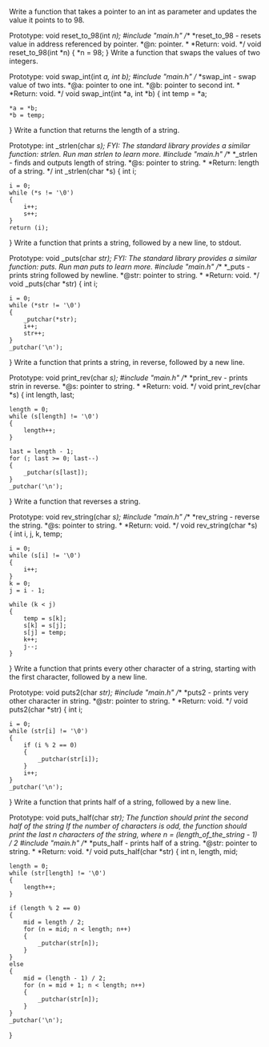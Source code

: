 Write a function that takes a pointer to an int as parameter and updates the value it points to to 98.

Prototype: void reset_to_98(int *n);
#include "main.h"
/**
 *reset_to_98 - resets value in address referenced by pointer.
 *@n: pointer.
 *
 *Return: void.
 */
void reset_to_98(int *n)
{
	*n = 98;
}
Write a function that swaps the values of two integers.

Prototype: void swap_int(int *a, int *b);
#include "main.h"
/**
 *swap_int - swap value of two ints.
 *@a: pointer to one int.
 *@b: pointer to second int.
 *
 *Return: void.
 */
void swap_int(int *a, int *b)
{
	int temp = *a;

	*a = *b;
	*b = temp;
}
Write a function that returns the length of a string.

Prototype: int _strlen(char *s);
FYI: The standard library provides a similar function: strlen. Run man strlen to learn more.
#include "main.h"
/**
 *_strlen - finds and outputs length of string.
 *@s: pointer to string.
 *
 *Return: length of a string.
 */
int _strlen(char *s)
{
	int i;

	i = 0;
	while (*s != '\0')
	{
		i++;
		s++;
	}
	return (i);
}
Write a function that prints a string, followed by a new line, to stdout.

Prototype: void _puts(char *str);
FYI: The standard library provides a similar function: puts. Run man puts to learn more.
#include "main.h"
/**
 *_puts - prints string followed by newline.
 *@str: pointer to string.
 *
 *Return: void.
 */
void _puts(char *str)
{
	int i;

	i = 0;
	while (*str != '\0')
	{
		_putchar(*str);
		i++;
		str++;
	}
	_putchar('\n');
}
Write a function that prints a string, in reverse, followed by a new line.

Prototype: void print_rev(char *s);
#include "main.h"
/**
 *print_rev - prints strin in reverse.
 *@s: pointer to string.
 *
 *Return: void.
 */
void print_rev(char *s)
{
	int length, last;

	length = 0;
	while (s[length] != '\0')
	{
		length++;
	}

	last = length - 1;
	for (; last >= 0; last--)
	{
		_putchar(s[last]);
	}
	_putchar('\n');
}
Write a function that reverses a string.

Prototype: void rev_string(char *s);
#include "main.h"
/**
 *rev_string - reverse the string.
 *@s: pointer to string.
 *
 *Return: void.
 */
void rev_string(char *s)
{
	int i, j, k, temp;

	i = 0;
	while (s[i] != '\0')
	{
		i++;
	}
	k = 0;
	j = i - 1;

	while (k < j)
	{
		temp = s[k];
		s[k] = s[j];
		s[j] = temp;
		k++;
		j--;
	}
}
Write a function that prints every other character of a string, starting with the first character, followed by a new line.

Prototype: void puts2(char *str);
#include "main.h"
/**
 *puts2 - prints very other character in string.
 *@str: pointer to string.
 *
 *Return: void.
 */
void puts2(char *str)
{
	int i;

	i = 0;
	while (str[i] != '\0')
	{
		if (i % 2 == 0)
		{
			_putchar(str[i]);
		}
		i++;
	}
	_putchar('\n');
}
Write a function that prints half of a string, followed by a new line.

Prototype: void puts_half(char *str);
The function should print the second half of the string
If the number of characters is odd, the function should print the last n characters of the string, where n = (length_of_the_string - 1) / 2
#include "main.h"
/**
 *puts_half - prints half of a string.
 *@str: pointer to string.
 *
 *Return: void.
 */
void puts_half(char *str)
{
	int n, length, mid;

	length = 0;
	while (str[length] != '\0')
	{
		length++;
	}

	if (length % 2 == 0)
	{
		mid = length / 2;
		for (n = mid; n < length; n++)
		{
			_putchar(str[n]);
		}
	}
	else
	{
		mid = (length - 1) / 2;
		for (n = mid + 1; n < length; n++)
		{
			_putchar(str[n]);
		}
	}
	_putchar('\n');
}


